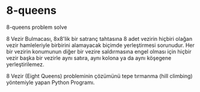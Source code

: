 # 8-queens
8-queens problem solve

8 Vezir Bulmacası, 8x8'lik bir satranç tahtasına 8 adet vezirin hiçbiri olağan vezir hamleleriyle birbirini alamayacak biçimde yerleştirmesi sorunudur. 
Her bir vezirin konumunun diğer bir vezire saldırmasına engel olması için hiçbir vezir başka bir vezirle aynı satıra, aynı kolona ya da aynı köşegene yerleştirilemez.

8 Vezir (Eight Queens) probleminin çözümünü tepe tırmanma (hill climbing) yöntemiyle yapan Python Programı.
